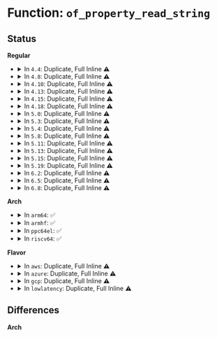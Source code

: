 # Function: <code>of_property_read_string</code>

## Status
<b>Regular</b>
<ul>
<li>
<details>
<summary>In <code>4.4</code>: Duplicate, Full Inline ⚠️</summary>

**Collision:** Static Duplication

**Inline:** Full

**Transformation:** False

**Instances:**

```
In drivers/video/fbdev/simplefb.c (0)
Location: include/linux/of.h:541
Inline: True
```
```
In drivers/base/property.c (0)
Location: include/linux/of.h:541
Inline: True
```
```
In drivers/misc/sram.c (0)
Location: include/linux/of.h:541
Inline: True
```
```
In drivers/power/charger-manager.c (0)
Location: include/linux/of.h:541
Inline: True
```
</details>
</li>
<li>
<details>
<summary>In <code>4.8</code>: Duplicate, Full Inline ⚠️</summary>

**Collision:** Static Duplication

**Inline:** Full

**Transformation:** False

**Instances:**

```
In drivers/video/fbdev/simplefb.c (0)
Location: include/linux/of.h:565
Inline: True
```
```
In drivers/base/property.c (0)
Location: include/linux/of.h:565
Inline: True
```
```
In drivers/misc/sram.c (0)
Location: include/linux/of.h:565
Inline: True
```
```
In drivers/power/charger-manager.c (0)
Location: include/linux/of.h:565
Inline: True
```
</details>
</li>
<li>
<details>
<summary>In <code>4.10</code>: Duplicate, Full Inline ⚠️</summary>

**Collision:** Static Duplication

**Inline:** Full

**Transformation:** False

**Instances:**

```
In drivers/video/fbdev/simplefb.c (0)
Location: include/linux/of.h:685
Inline: True
```
```
In drivers/base/property.c (0)
Location: include/linux/of.h:685
Inline: True
```
```
In drivers/misc/sram.c (0)
Location: include/linux/of.h:685
Inline: True
```
```
In drivers/power/supply/charger-manager.c (0)
Location: include/linux/of.h:685
Inline: True
```
</details>
</li>
<li>
<details>
<summary>In <code>4.13</code>: Duplicate, Full Inline ⚠️</summary>

**Collision:** Static Duplication

**Inline:** Full

**Transformation:** False

**Instances:**

```
In drivers/video/fbdev/simplefb.c (0)
Location: include/linux/of.h:711
Inline: True
```
```
In drivers/misc/sram.c (0)
Location: include/linux/of.h:711
Inline: True
```
```
In drivers/power/supply/power_supply_core.c (0)
Location: include/linux/of.h:711
Inline: True
```
```
In drivers/power/supply/charger-manager.c (0)
Location: include/linux/of.h:711
Inline: True
```
</details>
</li>
<li>
<details>
<summary>In <code>4.15</code>: Duplicate, Full Inline ⚠️</summary>

**Collision:** Static Duplication

**Inline:** Full

**Transformation:** False

**Instances:**

```
In drivers/video/fbdev/simplefb.c (0)
Location: include/linux/of.h:783
Inline: True
```
```
In drivers/misc/sram.c (0)
Location: include/linux/of.h:783
Inline: True
```
```
In drivers/power/supply/power_supply_core.c (0)
Location: include/linux/of.h:783
Inline: True
```
```
In drivers/power/supply/charger-manager.c (0)
Location: include/linux/of.h:783
Inline: True
```
</details>
</li>
<li>
<details>
<summary>In <code>4.18</code>: Duplicate, Full Inline ⚠️</summary>

**Collision:** Static Duplication

**Inline:** Full

**Transformation:** False

**Instances:**

```
In drivers/video/fbdev/simplefb.c (0)
Location: include/linux/of.h:792
Inline: True
```
```
In drivers/misc/sram.c (0)
Location: include/linux/of.h:792
Inline: True
```
```
In drivers/power/supply/power_supply_core.c (0)
Location: include/linux/of.h:792
Inline: True
```
```
In drivers/power/supply/charger-manager.c (0)
Location: include/linux/of.h:792
Inline: True
```
</details>
</li>
<li>
<details>
<summary>In <code>5.0</code>: Duplicate, Full Inline ⚠️</summary>

**Collision:** Static Duplication

**Inline:** Full

**Transformation:** False

**Instances:**

```
In drivers/video/fbdev/simplefb.c (0)
Location: include/linux/of.h:816
Inline: True
```
```
In drivers/misc/sram.c (0)
Location: include/linux/of.h:816
Inline: True
```
```
In drivers/power/supply/power_supply_core.c (0)
Location: include/linux/of.h:816
Inline: True
```
```
In drivers/power/supply/charger-manager.c (0)
Location: include/linux/of.h:816
Inline: True
```
</details>
</li>
<li>
<details>
<summary>In <code>5.3</code>: Duplicate, Full Inline ⚠️</summary>

**Collision:** Static Duplication

**Inline:** Full

**Transformation:** False

**Instances:**

```
In drivers/video/fbdev/simplefb.c (0)
Location: include/linux/of.h:816
Inline: True
```
```
In drivers/misc/sram.c (0)
Location: include/linux/of.h:816
Inline: True
```
```
In drivers/power/supply/power_supply_core.c (0)
Location: include/linux/of.h:816
Inline: True
```
```
In drivers/power/supply/charger-manager.c (0)
Location: include/linux/of.h:816
Inline: True
```
</details>
</li>
<li>
<details>
<summary>In <code>5.4</code>: Duplicate, Full Inline ⚠️</summary>

**Collision:** Static Duplication

**Inline:** Full

**Transformation:** False

**Instances:**

```
In drivers/video/fbdev/simplefb.c (0)
Location: include/linux/of.h:816
Inline: True
```
```
In drivers/misc/sram.c (0)
Location: include/linux/of.h:816
Inline: True
```
```
In drivers/power/supply/power_supply_core.c (0)
Location: include/linux/of.h:816
Inline: True
```
```
In drivers/power/supply/charger-manager.c (0)
Location: include/linux/of.h:816
Inline: True
```
</details>
</li>
<li>
<details>
<summary>In <code>5.8</code>: Duplicate, Full Inline ⚠️</summary>

**Collision:** Static Duplication

**Inline:** Full

**Transformation:** False

**Instances:**

```
In drivers/video/fbdev/simplefb.c (0)
Location: include/linux/of.h:824
Inline: True
```
```
In drivers/misc/sram.c (0)
Location: include/linux/of.h:824
Inline: True
```
```
In drivers/power/supply/power_supply_core.c (0)
Location: include/linux/of.h:824
Inline: True
```
```
In drivers/power/supply/charger-manager.c (0)
Location: include/linux/of.h:824
Inline: True
```
</details>
</li>
<li>
<details>
<summary>In <code>5.11</code>: Duplicate, Full Inline ⚠️</summary>

**Collision:** Static Duplication

**Inline:** Full

**Transformation:** False

**Instances:**

```
In drivers/video/fbdev/simplefb.c (0)
Location: include/linux/of.h:831
Inline: True
```
```
In drivers/misc/sram.c (0)
Location: include/linux/of.h:831
Inline: True
```
```
In drivers/power/supply/power_supply_core.c (0)
Location: include/linux/of.h:831
Inline: True
```
```
In drivers/power/supply/charger-manager.c (0)
Location: include/linux/of.h:831
Inline: True
```
</details>
</li>
<li>
<details>
<summary>In <code>5.13</code>: Duplicate, Full Inline ⚠️</summary>

**Collision:** Static Duplication

**Inline:** Full

**Transformation:** False

**Instances:**

```
In drivers/video/fbdev/simplefb.c (0)
Location: include/linux/of.h:846
Inline: True
```
```
In drivers/misc/sram.c (0)
Location: include/linux/of.h:846
Inline: True
```
```
In drivers/power/supply/power_supply_core.c (0)
Location: include/linux/of.h:846
Inline: True
```
```
In drivers/power/supply/charger-manager.c (0)
Location: include/linux/of.h:846
Inline: True
```
</details>
</li>
<li>
<details>
<summary>In <code>5.15</code>: Duplicate, Full Inline ⚠️</summary>

**Collision:** Static Duplication

**Inline:** Full

**Transformation:** False

**Instances:**

```
In drivers/misc/sram.c (0)
Location: include/linux/of.h:846
Inline: True
```
```
In drivers/power/supply/power_supply_core.c (0)
Location: include/linux/of.h:846
Inline: True
```
```
In drivers/power/supply/charger-manager.c (0)
Location: include/linux/of.h:846
Inline: True
```
</details>
</li>
<li>
<details>
<summary>In <code>5.19</code>: Duplicate, Full Inline ⚠️</summary>

**Collision:** Static Duplication

**Inline:** Full

**Transformation:** False

**Instances:**

```
In drivers/misc/sram.c (0)
Location: include/linux/of.h:688
Inline: True
```
```
In drivers/power/supply/charger-manager.c (0)
Location: include/linux/of.h:688
Inline: True
```
</details>
</li>
<li>
<details>
<summary>In <code>6.2</code>: Duplicate, Full Inline ⚠️</summary>

**Collision:** Static Duplication

**Inline:** Full

**Transformation:** False

**Instances:**

```
In drivers/misc/sram.c (0)
Location: include/linux/of.h:686
Inline: True
```
```
In drivers/power/supply/charger-manager.c (0)
Location: include/linux/of.h:686
Inline: True
```
</details>
</li>
<li>
<details>
<summary>In <code>6.5</code>: Duplicate, Full Inline ⚠️</summary>

**Collision:** Static Duplication

**Inline:** Full

**Transformation:** False

**Instances:**

```
In drivers/base/soc.c (0)
Location: include/linux/of.h:708
Inline: True
```
```
In drivers/misc/sram.c (0)
Location: include/linux/of.h:708
Inline: True
```
```
In drivers/power/supply/charger-manager.c (0)
Location: include/linux/of.h:708
Inline: True
```
</details>
</li>
<li>
<details>
<summary>In <code>6.8</code>: Duplicate, Full Inline ⚠️</summary>

**Collision:** Static Duplication

**Inline:** Full

**Transformation:** False

**Instances:**

```
In drivers/base/soc.c (0)
Location: include/linux/of.h:707
Inline: True
```
```
In drivers/misc/sram.c (0)
Location: include/linux/of.h:707
Inline: True
```
```
In drivers/gpu/drm/tiny/simpledrm.c (0)
Location: include/linux/of.h:707
Inline: True
```
```
In drivers/power/supply/charger-manager.c (0)
Location: include/linux/of.h:707
Inline: True
```
</details>
</li>
</ul>
<b>Arch</b>
<ul>
<li>
<details>
<summary>In <code>arm64</code>: ✅</summary>

```c
int of_property_read_string(const struct device_node *np, const char *propname, const char **out_string);
```

**Collision:** Unique Global

**Inline:** No

**Transformation:** False

**Instances:**

```
In drivers/of/property.c (ffff800010b6e890)
Location: drivers/of/property.c:393
Inline: False
Direct callers:
  - lib/genalloc.c:of_gen_pool_get
  - drivers/phy/broadcom/phy-brcm-sata.c:brcm_sata_phy_probe
  - drivers/pinctrl/pinconf-generic.c:pinconf_generic_dt_subnode_to_map
  - drivers/pinctrl/berlin/berlin.c:berlin_pinctrl_dt_node_to_map
  - drivers/pinctrl/mvebu/pinctrl-mvebu.c:mvebu_pinctrl_dt_node_to_map
  - drivers/pinctrl/sh-pfc/pinctrl.c:sh_pfc_dt_subnode_to_map
  - drivers/pinctrl/sprd/pinctrl-sprd.c:sprd_dt_node_to_map
  - drivers/pinctrl/sunxi/pinctrl-sunxi.c:sunxi_pctrl_dt_node_to_map
  - drivers/pinctrl/sunxi/pinctrl-sunxi.c:sunxi_pctrl_dt_node_to_map
  - drivers/gpio/gpiolib-of.c:of_parse_own_gpio
  - drivers/video/fbdev/simplefb.c:simplefb_probe
  - drivers/clk/clk-fixed-factor.c:_of_fixed_factor_clk_setup
  - drivers/clk/clk-fixed-rate.c:_of_fixed_clk_setup
  - drivers/clk/clk-fixed-mmio.c:fixed_mmio_clk_setup
  - drivers/clk/clk-xgene.c:xgene_devclk_init
  - drivers/clk/clk-xgene.c:xgene_pmdclk_init
  - drivers/clk/clk-xgene.c:xgene_pllclk_init
  - drivers/clk/renesas/clk-div6.c:cpg_div6_clock_init
  - drivers/clk/sunxi/clk-sunxi.c:sunxi_divider_clk_setup
  - drivers/clk/sunxi/clk-a10-codec.c:sun4i_codec_clk_setup
  - drivers/clk/sunxi/clk-a10-hosc.c:sun4i_osc_clk_setup
  - drivers/clk/sunxi/clk-a10-mod1.c:sun4i_mod1_clk_setup
  - drivers/clk/sunxi/clk-a10-ve.c:sun4i_ve_clk_setup
  - drivers/clk/sunxi/clk-a20-gmac.c:sun7i_a20_gmac_clk_setup
  - drivers/clk/sunxi/clk-sun4i-display.c:sun4i_a10_display_init
  - drivers/clk/sunxi/clk-sun4i-pll3.c:sun4i_a10_pll3_setup
  - drivers/clk/sunxi/clk-sun4i-tcon-ch1.c:tcon_ch1_setup
  - drivers/clk/sunxi/clk-sun8i-mbus.c:sun8i_a23_mbus_setup
  - drivers/clk/sunxi/clk-sun8i-apb0.c:sun8i_a23_apb0_register
  - drivers/clk/sunxi/clk-sun9i-cpus.c:sun9i_a80_cpus_setup
  - drivers/clk/sunxi/clk-sun6i-apb0.c:sun6i_a31_apb0_clk_probe
  - drivers/clk/versatile/clk-vexpress-osc.c:vexpress_osc_probe
  - drivers/soc/fsl/guts.c:fsl_guts_probe
  - drivers/soc/imx/soc-imx8.c:imx8_soc_init
  - drivers/soc/amlogic/meson-gx-socinfo.c:meson_gx_socinfo_init
  - drivers/soc/amlogic/meson-mx-socinfo.c:meson_mx_socinfo_init
  - drivers/soc/renesas/renesas-soc.c:renesas_soc_init
  - drivers/misc/sram.c:sram_reserve_regions
  - drivers/usb/common/common.c:of_usb_get_dr_mode_by_phy
  - drivers/usb/phy/of.c:of_usb_get_phy_mode
  - drivers/power/supply/power_supply_core.c:power_supply_get_battery_info
  - drivers/power/supply/charger-manager.c:of_cm_parse_desc
  - drivers/power/supply/charger-manager.c:of_cm_parse_desc
  - drivers/power/supply/charger-manager.c:of_cm_parse_desc
  - drivers/power/supply/charger-manager.c:of_cm_parse_desc
  - drivers/power/supply/charger-manager.c:of_cm_parse_desc
  - drivers/power/supply/charger-manager.c:of_cm_parse_desc
  - drivers/thermal/of-thermal.c:thermal_of_build_thermal_zone
  - drivers/cpuidle/dt_idle_states.c:dt_init_idle_driver
  - drivers/firmware/arm_sdei.c:sdei_probe
  - drivers/firmware/psci/psci.c:get_set_conduit_method
  - drivers/firmware/xilinx/zynqmp.c:zynqmp_firmware_probe
  - drivers/of/base.c:of_alias_scan
  - drivers/of/base.c:of_alias_scan
  - drivers/of/of_net.c:of_get_phy_mode
  - drivers/of/of_net.c:of_get_phy_mode
  - drivers/of/of_mdio.c:of_phy_register_fixed_link
  - drivers/of/resolver.c:of_resolve_phandles
  - drivers/of/overlay.c:init_overlay_changeset
  - lib/vsprintf.c:device_node_string
```
**Symbols:**

```
ffff800010b6e890-ffff800010b6e93c: of_property_read_string (STB_GLOBAL)
```
</details>
</li>
<li>
<details>
<summary>In <code>armhf</code>: ✅</summary>

```c
int of_property_read_string(const struct device_node *np, const char *propname, const char **out_string);
```

**Collision:** Unique Global

**Inline:** No

**Transformation:** False

**Instances:**

```
In drivers/of/property.c (c0c5174c)
Location: drivers/of/property.c:393
Inline: False
Direct callers:
  - arch/arm/kernel/setup.c:init_machine_late
  - arch/arm/kernel/devtree.c:set_smp_ops_by_method
  - arch/arm/mach-imx/cpu.c:imx_soc_device_init
  - lib/genalloc.c:of_gen_pool_get
  - drivers/bus/arm-cci.c:cci_probe_ports
  - drivers/pinctrl/pinconf-generic.c:pinconf_generic_dt_subnode_to_map
  - drivers/pinctrl/tegra/pinctrl-tegra.c:tegra_pinctrl_dt_node_to_map
  - drivers/pinctrl/tegra/pinctrl-tegra-xusb.c:tegra_xusb_padctl_dt_node_to_map
  - drivers/pinctrl/berlin/berlin.c:berlin_pinctrl_dt_node_to_map
  - drivers/pinctrl/mvebu/pinctrl-mvebu.c:mvebu_pinctrl_dt_node_to_map
  - drivers/pinctrl/sh-pfc/pinctrl.c:sh_pfc_dt_subnode_to_map
  - drivers/gpio/gpiolib-of.c:of_gpiochip_add
  - drivers/video/fbdev/simplefb.c:simplefb_probe
  - drivers/clk/clk-fixed-factor.c:_of_fixed_factor_clk_setup
  - drivers/clk/clk-fixed-rate.c:_of_fixed_clk_setup
  - drivers/clk/clk-fixed-mmio.c:fixed_mmio_clk_setup
  - drivers/clk/clk-highbank.c:hb_clk_init
  - drivers/clk/renesas/clk-div6.c:cpg_div6_clock_init
  - drivers/clk/samsung/clk-exynos5-subcmu.c:exynos5_clk_probe
  - drivers/clk/tegra/clk-dfll.c:tegra_dfll_register
  - drivers/clk/versatile/clk-vexpress-osc.c:vexpress_osc_probe
  - drivers/soc/fsl/guts.c:fsl_guts_probe
  - drivers/soc/imx/soc-imx8.c:imx8_soc_init
  - drivers/soc/amlogic/meson-gx-socinfo.c:meson_gx_socinfo_init
  - drivers/soc/amlogic/meson-mx-socinfo.c:meson_mx_socinfo_init
  - drivers/soc/renesas/renesas-soc.c:renesas_soc_init
  - drivers/soc/samsung/exynos-chipid.c:exynos_chipid_early_init
  - drivers/soc/samsung/pm_domains.c:exynos4_pm_init_power_domain
  - drivers/misc/sram.c:sram_reserve_regions
  - drivers/mfd/omap-usb-host.c:usbhs_omap_probe
  - drivers/mtd/nand/raw/omap2.c:omap_nand_probe
  - drivers/mtd/nand/raw/omap2.c:omap_nand_probe
  - drivers/mtd/nand/raw/omap2.c:omap_nand_probe
  - drivers/usb/common/common.c:of_usb_get_dr_mode_by_phy
  - drivers/usb/phy/of.c:of_usb_get_phy_mode
  - drivers/power/supply/power_supply_core.c:power_supply_get_battery_info
  - drivers/power/supply/charger-manager.c:of_cm_parse_desc
  - drivers/power/supply/charger-manager.c:of_cm_parse_desc
  - drivers/power/supply/charger-manager.c:of_cm_parse_desc
  - drivers/power/supply/charger-manager.c:of_cm_parse_desc
  - drivers/power/supply/charger-manager.c:of_cm_parse_desc
  - drivers/power/supply/charger-manager.c:of_cm_parse_desc
  - drivers/thermal/of-thermal.c:thermal_of_build_thermal_zone
  - drivers/watchdog/aspeed_wdt.c:aspeed_wdt_probe
  - drivers/cpuidle/dt_idle_states.c:dt_init_idle_driver
  - drivers/firmware/psci/psci.c:get_set_conduit_method
  - drivers/of/base.c:of_alias_scan
  - drivers/of/base.c:of_alias_scan
  - drivers/of/of_net.c:of_get_phy_mode
  - drivers/of/of_net.c:of_get_phy_mode
  - drivers/of/of_mdio.c:of_phy_register_fixed_link
  - drivers/of/resolver.c:of_resolve_phandles
  - drivers/of/overlay.c:init_overlay_changeset
  - drivers/devfreq/event/exynos-ppmu.c:exynos_ppmu_probe
  - sound/soc/soc-core.c:snd_soc_of_parse_daifmt
  - sound/soc/soc-core.c:snd_soc_of_parse_daifmt
  - sound/soc/soc-core.c:snd_soc_of_parse_node_prefix
  - sound/soc/soc-core.c:soc_probe_component
  - lib/vsprintf.c:device_node_string
```
**Symbols:**

```
c0c5174c-c0c517e4: of_property_read_string (STB_GLOBAL)
```
</details>
</li>
<li>
<details>
<summary>In <code>ppc64el</code>: ✅</summary>

```c
int of_property_read_string(const struct device_node *np, const char *propname, const char **out_string);
```

**Collision:** Unique Global

**Inline:** No

**Transformation:** False

**Instances:**

```
In drivers/of/property.c (c000000000c49530)
Location: drivers/of/property.c:393
Inline: False
Direct callers:
  - arch/powerpc/kernel/secvar-sysfs.c:format_show
  - arch/powerpc/platforms/powernv/opal-psr.c:opal_psr_init
  - arch/powerpc/perf/imc-pmu.c:init_imc_pmu
  - lib/genalloc.c:of_gen_pool_get
  - drivers/pinctrl/pinconf-generic.c:pinconf_generic_dt_subnode_to_map
  - drivers/pinctrl/pinconf-generic.c:pinconf_generic_dt_subnode_to_map
  - drivers/gpio/gpiolib-of.c:of_parse_own_gpio
  - drivers/video/fbdev/simplefb.c:simplefb_probe
  - drivers/soc/fsl/guts.c:fsl_guts_probe
  - drivers/misc/sram.c:sram_reserve_regions
  - drivers/usb/common/common.c:of_usb_get_dr_mode_by_phy
  - drivers/usb/phy/of.c:of_usb_get_phy_mode
  - drivers/power/supply/power_supply_core.c:power_supply_get_battery_info
  - drivers/power/supply/charger-manager.c:of_cm_parse_desc
  - drivers/power/supply/charger-manager.c:of_cm_parse_desc
  - drivers/power/supply/charger-manager.c:of_cm_parse_desc
  - drivers/power/supply/charger-manager.c:of_cm_parse_desc
  - drivers/power/supply/charger-manager.c:of_cm_parse_desc
  - drivers/power/supply/charger-manager.c:of_cm_parse_desc
  - drivers/thermal/of-thermal.c:thermal_of_build_thermal_zone
  - drivers/of/base.c:of_alias_scan
  - drivers/of/base.c:of_alias_scan
  - drivers/of/base.c:of_alias_scan
  - drivers/of/of_net.c:of_get_phy_mode
  - drivers/of/of_net.c:of_get_phy_mode
  - drivers/of/of_mdio.c:of_phy_register_fixed_link
  - drivers/of/resolver.c:of_resolve_phandles
  - drivers/of/overlay.c:init_overlay_changeset
  - lib/vsprintf.c:device_node_string
```
**Symbols:**

```
c000000000c49530-c000000000c49624: of_property_read_string (STB_GLOBAL)
```
</details>
</li>
<li>
<details>
<summary>In <code>riscv64</code>: ✅</summary>

```c
int of_property_read_string(const struct device_node *np, const char *propname, const char **out_string);
```

**Collision:** Unique Global

**Inline:** No

**Transformation:** False

**Instances:**

```
In drivers/of/property.c (ffffffe00072302a)
Location: drivers/of/property.c:393
Inline: False
Direct callers:
  - arch/riscv/kernel/cpu.c:c_show
  - arch/riscv/kernel/cpu.c:c_show
  - arch/riscv/kernel/cpu.c:c_show
  - arch/riscv/kernel/cpu.c:riscv_of_processor_hartid
  - arch/riscv/kernel/cpufeature.c:riscv_fill_hwcap
  - lib/genalloc.c:of_gen_pool_get
  - drivers/pinctrl/pinconf-generic.c:pinconf_generic_dt_subnode_to_map
  - drivers/pinctrl/pinconf-generic.c:pinconf_generic_dt_subnode_to_map
  - drivers/gpio/gpiolib-of.c:of_parse_own_gpio
  - drivers/video/fbdev/simplefb.c:simplefb_probe
  - drivers/clk/clk-fixed-factor.c:_of_fixed_factor_clk_setup
  - drivers/clk/clk-fixed-rate.c:_of_fixed_clk_setup
  - drivers/clk/clk-fixed-mmio.c:fixed_mmio_clk_setup
  - drivers/misc/sram.c:sram_reserve_regions
  - drivers/usb/common/common.c:of_usb_get_dr_mode_by_phy
  - drivers/usb/phy/of.c:of_usb_get_phy_mode
  - drivers/power/supply/power_supply_core.c:power_supply_get_battery_info
  - drivers/power/supply/charger-manager.c:of_cm_parse_desc
  - drivers/power/supply/charger-manager.c:of_cm_parse_desc
  - drivers/power/supply/charger-manager.c:of_cm_parse_desc
  - drivers/power/supply/charger-manager.c:of_cm_parse_desc
  - drivers/power/supply/charger-manager.c:of_cm_parse_desc
  - drivers/power/supply/charger-manager.c:of_cm_parse_desc
  - drivers/thermal/of-thermal.c:thermal_of_build_thermal_zone
  - drivers/of/base.c:of_alias_scan
  - drivers/of/base.c:of_alias_scan
  - drivers/of/of_net.c:of_get_phy_mode
  - drivers/of/of_net.c:of_get_phy_mode
  - drivers/of/of_mdio.c:of_phy_register_fixed_link
  - drivers/of/resolver.c:of_resolve_phandles
  - drivers/of/overlay.c:init_overlay_changeset
  - lib/vsprintf.c:device_node_string
```
**Symbols:**

```
ffffffe00072302a-ffffffe000723094: of_property_read_string (STB_GLOBAL)
```
</details>
</li>
</ul>
<b>Flavor</b>
<ul>
<li>
<details>
<summary>In <code>aws</code>: Duplicate, Full Inline ⚠️</summary>

**Collision:** Static Duplication

**Inline:** Full

**Transformation:** False

**Instances:**

```
In drivers/video/fbdev/simplefb.c (0)
Location: include/linux/of.h:816
Inline: True
```
```
In drivers/misc/sram.c (0)
Location: include/linux/of.h:816
Inline: True
```
```
In drivers/power/supply/power_supply_core.c (0)
Location: include/linux/of.h:816
Inline: True
```
</details>
</li>
<li>
<details>
<summary>In <code>azure</code>: Duplicate, Full Inline ⚠️</summary>

**Collision:** Static Duplication

**Inline:** Full

**Transformation:** False

**Instances:**

```
In drivers/misc/sram.c (0)
Location: include/linux/of.h:816
Inline: True
```
```
In drivers/power/supply/power_supply_core.c (0)
Location: include/linux/of.h:816
Inline: True
```
</details>
</li>
<li>
<details>
<summary>In <code>gcp</code>: Duplicate, Full Inline ⚠️</summary>

**Collision:** Static Duplication

**Inline:** Full

**Transformation:** False

**Instances:**

```
In drivers/video/fbdev/simplefb.c (0)
Location: include/linux/of.h:816
Inline: True
```
```
In drivers/misc/sram.c (0)
Location: include/linux/of.h:816
Inline: True
```
```
In drivers/power/supply/power_supply_core.c (0)
Location: include/linux/of.h:816
Inline: True
```
```
In drivers/power/supply/charger-manager.c (0)
Location: include/linux/of.h:816
Inline: True
```
</details>
</li>
<li>
<details>
<summary>In <code>lowlatency</code>: Duplicate, Full Inline ⚠️</summary>

**Collision:** Static Duplication

**Inline:** Full

**Transformation:** False

**Instances:**

```
In drivers/video/fbdev/simplefb.c (0)
Location: include/linux/of.h:816
Inline: True
```
```
In drivers/misc/sram.c (0)
Location: include/linux/of.h:816
Inline: True
```
```
In drivers/power/supply/power_supply_core.c (0)
Location: include/linux/of.h:816
Inline: True
```
```
In drivers/power/supply/charger-manager.c (0)
Location: include/linux/of.h:816
Inline: True
```
</details>
</li>
</ul>

## Differences
<b>Arch</b>
<ul>
</ul>
